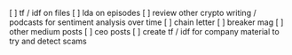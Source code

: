 [ ] tf / idf on files
[ ] lda on episodes
[ ] review other crypto writing / podcasts for sentiment analysis over time
      [ ] chain letter
      [ ] breaker mag
      [ ] other medium posts
      [ ] ceo posts
[ ] create tf / idf for company material to try and detect scams

